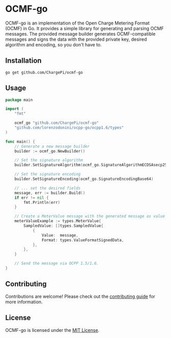 # OCMF-go

OCMF-go is an implementation of the Open Charge Metering Format (OCMF) in Go. It provides a simple library for
generating and parsing OCMF messages. The provided message builder generates OCMF-compatible messages and signs the data
with the provided private key, desired algorithm and encoding, so you don't have to.

## Installation

```shell
go get github.com/ChargePi/ocmf-go
```

## Usage

```go
package main

import (
	"fmt"

	ocmf_go "github.com/ChargePi/ocmf-go"
	"github.com/lorenzodonini/ocpp-go/ocpp1.6/types"
)

func main() {
	// Generate a new message builder
	builder := ocmf_go.NewBuilder()

	// Set the signature algorithm
	builder.SetSignatureAlgorithm(ocmf_go.SignatureAlgorithmECDSAsecp256r1Sha256)

	// Set the signature encoding
	builder.SetSignatureEncoding(ocmf_go.SignatureEncodingBase64)

	// ... set the desired fields
	message, err := builder.Build()
	if err != nil {
		fmt.Println(err)
	}

	// Create a MeterValue message with the generated message as value 
	meterValueExample := types.MeterValue{
		SampledValue: []types.SampledValue{
			{
				Value:  message,
				Format: types.ValueFormatSignedData,
			},
		},
	}

	// Send the message via OCPP 1.5/1.6.
}

```

## Contributing

Contributions are welcome! Please check out the [contributing guide](/docs/contributing/contributing.md) for more
information.

## License

OCMF-go is licensed under the [MIT License](LICENSE.txt).
